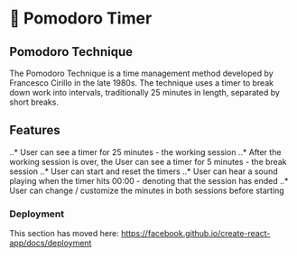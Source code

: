 # 🍅 Pomodoro Timer
## Pomodoro Technique
The Pomodoro Technique is a time management method developed by Francesco Cirillo in the late 1980s. The technique uses a timer to break down work into intervals, traditionally 25 minutes in length, separated by short breaks.
## Features
..* User can see a timer for 25 minutes - the working session
..* After the working session is over, the User can see a timer for 5 minutes - the break session
..* User can start and reset the timers
..* User can hear a sound playing when the timer hits 00:00 - denoting that the session has ended
..* User can change / customize the minutes in both sessions before starting

### Deployment

This section has moved here: https://facebook.github.io/create-react-app/docs/deployment

